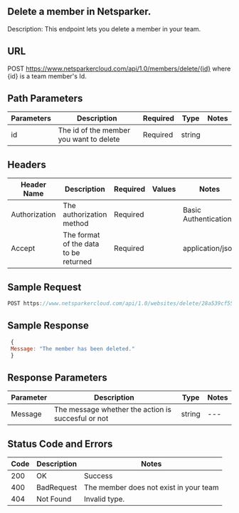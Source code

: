 ## Delete a member in Netsparker.
Description: This endpoint lets you delete a member in your team.

## URL
POST https://www.netsparkercloud.com/api/1.0/members/delete/{id}
where {id} is a team member's Id.

## Path Parameters
| Parameters | Description | Required | Type | Notes |
| --- | --- |  --- | --- | --- |
| id | The id of the member you want to delete | Required | string |  |

## Headers
| Header Name | Description | Required | Values | Notes |
| --- | --- |  --- | --- | --- |
| Authorization | The authorization method | Required |  | Basic Authentication |
| Accept | The format of the data to be returned | Required |  | application/json |

## Sample Request
```javascript
POST https://www.netsparkercloud.com/api/1.0/websites/delete/28a539cf55e3439ff953adc50270c8cd/
```
## Sample Response
 ```javascript
  {
  Message: "The member has been deleted."
  }
```

## Response Parameters
| Parameter | Description | Type | Notes |
| --- | --- |  --- | --- |
| Message | The message whether the action is succesful or not | string | --- |

  ## Status Code and Errors
| Code | Description |  Notes |
| --- | --- |  --- |
| 200 | OK |  Success |
| 400 | BadRequest |  The member does not exist in your team |
| 404 | Not Found |  Invalid type. |
